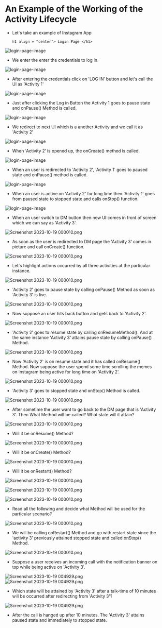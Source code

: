 # An Example of the Working of the Activity Lifecycle

- Let's take an example of Instagram App
   
      h1 align = "center"> Login Page </h1>

![login-page-image](https://github.com/Amit-Ashok-Swain/Android-Kick-Off/blob/main/images/activity-lifecycle.png)

 - We enter the enter the credentials to log in.

![login-page-image](https://github.com/Amit-Ashok-Swain/Android-Kick-Off/blob/main/images/activity-lifecycle.png)

 - After entering the credentials click on 'LOG IN' button and let's call the UI as 'Activity 1'

![login-page-image](https://github.com/Amit-Ashok-Swain/Android-Kick-Off/blob/main/images/activity-lifecycle.png)

 - Just after clicking the Log in Button the Activity 1 goes to pause state and onPause() Method is called.

![login-page-image](https://github.com/Amit-Ashok-Swain/Android-Kick-Off/blob/main/images/activity-lifecycle.png)

 - We redirect to next UI which is a another Activity and we call it as 'Activity 2'

![login-page-image](https://github.com/Amit-Ashok-Swain/Android-Kick-Off/blob/main/images/activity-lifecycle.png)
  
 - When 'Activity 2' is opened up, the onCreate() method is called.

![login-page-image](https://github.com/Amit-Ashok-Swain/Android-Kick-Off/blob/main/images/activity-lifecycle.png)

 - When an user is redirected to 'Activity 2', 'Activity 1' goes to paused state and onPause() method is called.

![login-page-image](https://github.com/Amit-Ashok-Swain/Android-Kick-Off/blob/main/images/activity-lifecycle.png)
  
 - When an user is active on 'Activity 2' for long time then 'Activity 1' goes from paused state to stopped state and calls onStop() function.

![login-page-image](https://github.com/Amit-Ashok-Swain/Android-Kick-Off/blob/main/images/activity-lifecycle.png)

 - When an user switch to DM button then new UI comes in front of screen which we can say as 'Activity 3'.

![Screenshot 2023-10-19 000010.png](..%2F..%2F..%2FOneDrive%2FPictures%2FScreenshots%2FScreenshot%202023-10-19%20000010.png)

- As soon as the user is redirected to DM page the 'Activity 3' comes in picture and call onCreate() function.

![Screenshot 2023-10-19 000010.png](..%2F..%2F..%2FOneDrive%2FPictures%2FScreenshots%2FScreenshot%202023-10-19%20000010.png)
 
 - Let's highlight actions occurred by all three activities at the particular instance.

![Screenshot 2023-10-19 000010.png](..%2F..%2F..%2FOneDrive%2FPictures%2FScreenshots%2FScreenshot%202023-10-19%20000010.png)

 - 'Activity 2' goes to pause state by calling onPause() Method as soon as 'Activity 3' is live.

![Screenshot 2023-10-19 000010.png](..%2F..%2F..%2FOneDrive%2FPictures%2FScreenshots%2FScreenshot%202023-10-19%20000010.png)

 - Now suppose an user hits back button and gets back to 'Activity 2'.

![Screenshot 2023-10-19 000010.png](..%2F..%2F..%2FOneDrive%2FPictures%2FScreenshots%2FScreenshot%202023-10-19%20000010.png)

 - 'Activity 2' goes to resume state by calling onResumeMethod(). And at the same instance 'Activity 3' attains pause state by calling onPause() Method.

![Screenshot 2023-10-19 000010.png](..%2F..%2F..%2FOneDrive%2FPictures%2FScreenshots%2FScreenshot%202023-10-19%20000010.png)

 - Now 'Activity 2' is on resume state and it has called onResume() Method. Now suppose the user spend some time scrolling the memes on Instagram being active for long time on 'Activity 2'.

![Screenshot 2023-10-19 000010.png](..%2F..%2F..%2FOneDrive%2FPictures%2FScreenshots%2FScreenshot%202023-10-19%20000010.png)

 - 'Activity 3' goes to stopped state and onStop() Method is called.

![Screenshot 2023-10-19 000010.png](..%2F..%2F..%2FOneDrive%2FPictures%2FScreenshots%2FScreenshot%202023-10-19%20000010.png)

 - After sometime the user want to go back to the DM page that is 'Activity 3'. Then What Method will be called? What state will it attain?

![Screenshot 2023-10-19 000010.png](..%2F..%2F..%2FOneDrive%2FPictures%2FScreenshots%2FScreenshot%202023-10-19%20000010.png)
  
 - Will it be onResume() Method?

![Screenshot 2023-10-19 000010.png](..%2F..%2F..%2FOneDrive%2FPictures%2FScreenshots%2FScreenshot%202023-10-19%20000010.png)

 - Will it be onCreate() Method?

![Screenshot 2023-10-19 000010.png](..%2F..%2F..%2FOneDrive%2FPictures%2FScreenshots%2FScreenshot%202023-10-19%20000010.png)

 - Will it be onRestart() Method?

![Screenshot 2023-10-19 000010.png](..%2F..%2F..%2FOneDrive%2FPictures%2FScreenshots%2FScreenshot%202023-10-19%20000010.png)

![Screenshot 2023-10-19 000010.png](..%2F..%2F..%2FOneDrive%2FPictures%2FScreenshots%2FScreenshot%202023-10-19%20000010.png)

![Screenshot 2023-10-19 000010.png](..%2F..%2F..%2FOneDrive%2FPictures%2FScreenshots%2FScreenshot%202023-10-19%20000010.png)

 - Read all the following and decide what Method will be used for the particular scenario?

![Screenshot 2023-10-19 000010.png](..%2F..%2F..%2FOneDrive%2FPictures%2FScreenshots%2FScreenshot%202023-10-19%20000010.png)

 - We will be calling onRestart() Method and go with restart state since the 'activity 3' previously attained stopped state and called onStop() Method.

![Screenshot 2023-10-19 000010.png](..%2F..%2F..%2FOneDrive%2FPictures%2FScreenshots%2FScreenshot%202023-10-19%20000010.png)

 - Suppose a user receives an incoming call with the notification banner on top while being active on 'Activity 3'.

![Screenshot 2023-10-19 004929.png](..%2F..%2F..%2FOneDrive%2FPictures%2FScreenshots%2FScreenshot%202023-10-19%20004929.png)
![Screenshot 2023-10-19 004929.png](..%2F..%2F..%2FOneDrive%2FPictures%2FScreenshots%2FScreenshot%202023-10-19%20004929.png)

 - Which state will be attained by 'Activity 3' after a talk-time of 10 minutes will be occurred after redirecting from 'Activity 3'?

![Screenshot 2023-10-19 004929.png](..%2F..%2F..%2FOneDrive%2FPictures%2FScreenshots%2FScreenshot%202023-10-19%20004929.png)

 - After the call is hanged up after 10 minutes. The 'Activity 3' attains paused state and immediately to stopped state.






